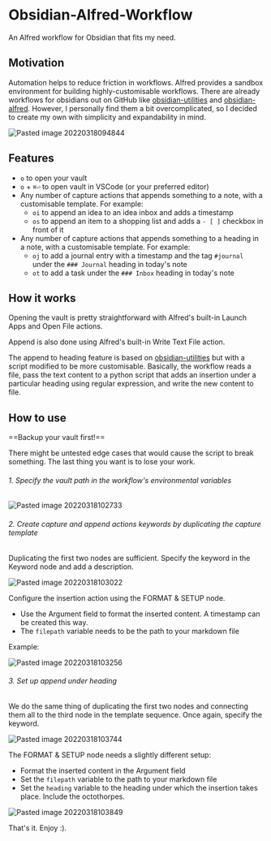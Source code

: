 # Obsidian-Alfred-Workflow

An Alfred workflow for Obsidian that fits my need.

## Motivation

Automation helps to reduce friction in workflows. Alfred provides a sandbox environment for building highly-customisable workflows. There are already workflows for obsidians out on GitHub like [obsidian-utilities](https://github.com/macedotavares/obsidian-utilities) and [obsidian-alfred](https://github.com/hauselin/obsidian-alfred). However, I personally find them a bit overcomplicated, so I decided to create my own with simplicity and expandability in mind. 

![Pasted image 20220318094844](https://user-images.githubusercontent.com/38693485/160223112-5eef4423-d95b-4220-b945-710ebb152cb2.png)

## Features

- `o` to open your vault
- `o` + `⌘⏎` to open vault in VSCode (or your preferred editor)
- Any number of capture actions that appends something to a note, with a customisable template. For example:
	- `oi` to append an idea to an idea inbox and adds a timestamp
	- `os` to append an item to a shopping list and adds a `- [ ]` checkbox in front of it
- Any number of capture actions that appends something to a heading in a note, with a customisable template. For example:
	- `oj` to add a journal entry with a timestamp and the tag `#journal` under the `### Journal` heading in today's note
	- `ot` to add a task under the `### Inbox` heading in today's note

## How it works

Opening the vault is pretty straightforward with Alfred's built-in Launch Apps and Open File actions. 

Append is also done using Alfred's built-in Write Text File action.

The append to heading feature is based on [obsidian-utilities](https://github.com/macedotavares/obsidian-utilities) but with a script modified to be more customisable. Basically, the workflow reads a file, pass the text content to a python script that adds an insertion under a particular heading using regular expression, and write the new content to file.

## How to use

==Backup your vault first!==

There might be untested edge cases that would cause the script to break something. The last thing you want is to lose your work.

###### 1. Specify the vault path in the workflow's environmental variables

![Pasted image 20220318102733](https://user-images.githubusercontent.com/38693485/160223179-52ea8db8-2601-4e64-aa75-fd41541ebe27.png)

###### 2. Create capture and append actions keywords by duplicating the capture template

Duplicating the first two nodes are sufficient. Specify the keyword in the Keyword node and add a description.

![Pasted image 20220318103022](https://user-images.githubusercontent.com/38693485/160223188-6edb19e2-087d-4efe-b242-a449ed0c3292.png)

Configure the insertion action using the FORMAT & SETUP node.

- Use the Argument field to format the inserted content. A timestamp can be created this way.
- The `filepath` variable needs to be the path to your markdown file

Example:

![Pasted image 20220318103256](https://user-images.githubusercontent.com/38693485/160223192-172f7ccf-3161-423e-b3c0-f701ee2878c7.png)

###### 3. Set up append under heading

We do the same thing of duplicating the first two nodes and connecting them all to the third node in the template sequence. Once again, specify the keyword.

![Pasted image 20220318103744](https://user-images.githubusercontent.com/38693485/160223204-9a966a4d-b3bc-4500-905b-8239c1a336f0.png)

The FORMAT & SETUP node needs a slightly different setup:

- Format the inserted content in the Argument field
- Set the `filepath` variable to the path to your markdown file
- Set the `heading` variable to the heading under which the insertion takes place. Include the octothorpes.

![Pasted image 20220318103849](https://user-images.githubusercontent.com/38693485/160223209-32260102-b15b-4984-9ffa-9436104c4917.png)

That's it. Enjoy :).
